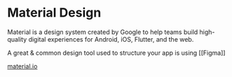 # Material Design

Material is a design system created by Google to help teams build high-quality digital experiences for Android, iOS, Flutter, and the web.

A great & common design tool used to structure your app is using [[Figma]]

[material.io](https://material.io/design/introduction#types-of-sound)